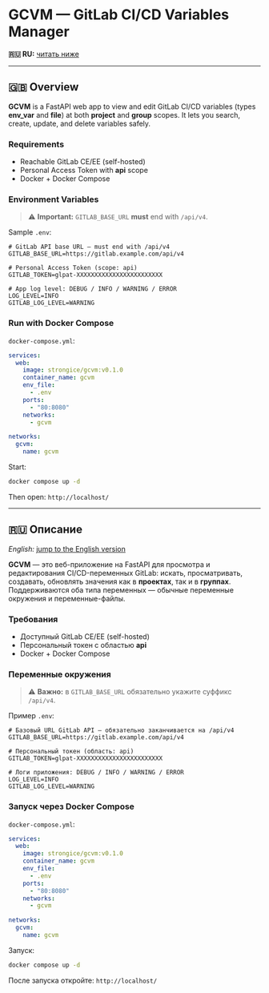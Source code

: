 # GCVM — GitLab CI/CD Variables Manager

**🇷🇺 RU:** [читать ниже](#ru)

---

<a id="en"></a>
## 🇬🇧 Overview

**GCVM** is a FastAPI web app to view and edit GitLab CI/CD variables (types **env_var** and **file**) at both **project** and **group** scopes. It lets you search, create, update, and delete variables safely.

### Requirements

- Reachable GitLab CE/EE (self-hosted)
- Personal Access Token with **api** scope
- Docker + Docker Compose

### Environment Variables

> ⚠️ **Important:** `GITLAB_BASE_URL` **must** end with `/api/v4`.

Sample `.env`:

```env
# GitLab API base URL — must end with /api/v4
GITLAB_BASE_URL=https://gitlab.example.com/api/v4

# Personal Access Token (scope: api)
GITLAB_TOKEN=glpat-XXXXXXXXXXXXXXXXXXXXXXXX

# App log level: DEBUG / INFO / WARNING / ERROR
LOG_LEVEL=INFO
GITLAB_LOG_LEVEL=WARNING
```

### Run with Docker Compose

`docker-compose.yml`:

```yaml
services:
  web:
    image: strongice/gcvm:v0.1.0
    container_name: gcvm
    env_file:
      - .env
    ports:
      - "80:8080"
    networks:
      - gcvm

networks:
  gcvm:
    name: gcvm
```

Start:

```bash
docker compose up -d
```

Then open: `http://localhost/`

---

<a id="ru"></a>
## 🇷🇺 Описание

_English:_ [jump to the English version](#en)

**GCVM** — это веб-приложение на FastAPI для просмотра и редактирования CI/CD-переменных GitLab: искать, просматривать, создавать, обновлять значения как в **проектах**, так и в **группах**. Поддерживаются оба типа переменных — обычные переменные окружения и переменные-файлы.

### Требования

- Доступный GitLab CE/EE (self-hosted)
- Персональный токен с областью **api**
- Docker + Docker Compose

### Переменные окружения

> ⚠️ **Важно:** в `GITLAB_BASE_URL` обязательно укажите суффикс `/api/v4`.

Пример `.env`:

```env
# Базовый URL GitLab API — обязательно заканчивается на /api/v4
GITLAB_BASE_URL=https://gitlab.example.com/api/v4

# Персональный токен (область: api)
GITLAB_TOKEN=glpat-XXXXXXXXXXXXXXXXXXXXXXXX

# Логи приложения: DEBUG / INFO / WARNING / ERROR
LOG_LEVEL=INFO
GITLAB_LOG_LEVEL=WARNING
```

### Запуск через Docker Compose

`docker-compose.yml`:

```yaml
services:
  web:
    image: strongice/gcvm:v0.1.0
    container_name: gcvm
    env_file:
      - .env
    ports:
      - "80:8080"
    networks:
      - gcvm

networks:
  gcvm:
    name: gcvm
```

Запуск:

```bash
docker compose up -d
```

После запуска откройте: `http://localhost/`